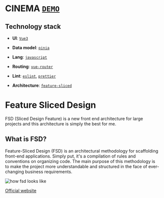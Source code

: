 # CINEMA [`DEMO`](https://sorq1ngg-cinema.netlify.app/)

## Technology stack

- **UI**: [`Vue3`](https://vuejs.org/)
- **Data model**: [`pinia`](https://pinia.vuejs.org/)
- **Lang**: [`javascript`](https://js.org//)

- **Routing**: [`vue-router`](https://router.vuejs.org/)
- **Lint**: [`eslint`](https://eslint.org/), [`prettier`](https://prettier.io/)
- **Architecture**: [`feature-sliced`](https://feature-sliced.design/)

# Feature Sliced Design

FSD (Sliced Design Feature) is a new front end architecture for large projects and this architecture is simply the best for me.

## What is FSD?

Feature-Sliced Design (FSD) is an architectural methodology for scaffolding front-end applications. Simply put, it's a compilation of rules and conventions on organizing code. The main purpose of this methodology is to make the project more understandable and structured in the face of ever-changing business requirements.

![how fsd looks like](https://habrastorage.org/r/w1560/getpro/habr/upload_files/8c5/378/1d0/8c53781d0d87170c013d212e05365a62.png)

[Official website](https://feature-sliced.design/docs/get-started/overview)
